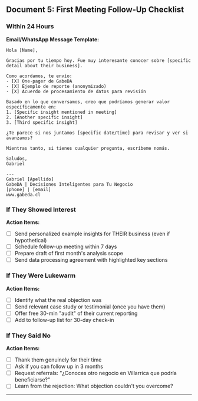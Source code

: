 ## Document 5: First Meeting Follow-Up Checklist

### Within 24 Hours

**Email/WhatsApp Message Template:**

```
Hola [Name],

Gracias por tu tiempo hoy. Fue muy interesante conocer sobre [specific detail about their business].

Como acordamos, te envío:
- [X] One-pager de GabeDA
- [X] Ejemplo de reporte (anonymizado)
- [X] Acuerdo de procesamiento de datos para revisión

Basado en lo que conversamos, creo que podríamos generar valor específicamente en:
1. [Specific insight mentioned in meeting]
2. [Another specific insight]
3. [Third specific insight]

¿Te parece si nos juntamos [specific date/time] para revisar y ver si avanzamos?

Mientras tanto, si tienes cualquier pregunta, escríbeme nomás.

Saludos,
Gabriel

---
Gabriel [Apellido]
GabeDA | Decisiones Inteligentes para Tu Negocio
[phone] | [email]
www.gabeda.cl
```

### If They Showed Interest

**Action Items:**
- [ ] Send personalized example insights for THEIR business (even if hypothetical)
- [ ] Schedule follow-up meeting within 7 days
- [ ] Prepare draft of first month's analysis scope
- [ ] Send data processing agreement with highlighted key sections

### If They Were Lukewarm

**Action Items:**
- [ ] Identify what the real objection was
- [ ] Send relevant case study or testimonial (once you have them)
- [ ] Offer free 30-min "audit" of their current reporting
- [ ] Add to follow-up list for 30-day check-in

### If They Said No

**Action Items:**
- [ ] Thank them genuinely for their time
- [ ] Ask if you can follow up in 3 months
- [ ] Request referrals: "¿Conoces otro negocio en Villarrica que podría beneficiarse?"
- [ ] Learn from the rejection: What objection couldn't you overcome?

---